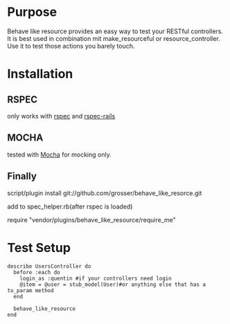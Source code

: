 Purpose
=======
Behave like resource provides an easy way to test your RESTful controllers.
It is best used in combination mit make_resourceful or resource_controller.
Use it to test those actions you barely touch.


Installation
============
RSPEC
-----
only works with [rspec](http://github.com/dchelimsky/rspec) and [rspec-rails](http://github.com/dchelimsky/rspec-rails/tree/master)

MOCHA
-----
tested with [Mocha](http://mocha.rubyforge.org/) for mocking only.
 
Finally
-------
script/plugin install git://github.com/grosser/behave_like_resorce.git

add to spec_helper.rb(after rspec is loaded)

require "vendor/plugins/behave_like_resource/require_me" 


Test Setup
==========

    describe UsersController do
      before :each do
        login_as :quentin #if your controllers need login
        @item = @user = stub_model(User)#or anything else that has a to_param method
      end
      
      behave_like_resource
    end 